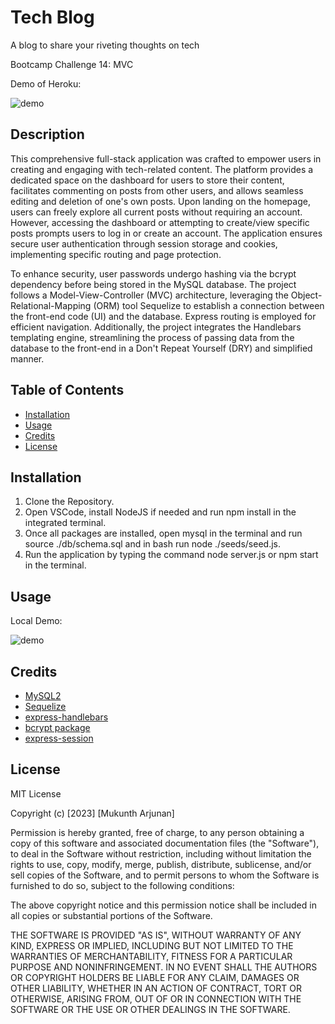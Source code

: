 # Tech Blog
A blog to share your riveting thoughts on tech

Bootcamp Challenge 14: MVC

Demo of Heroku:

![demo](/herokudemo.gif)

## Description

This comprehensive full-stack application was crafted to empower users in creating and engaging with tech-related content. The platform provides a dedicated space on the dashboard for users to store their content, facilitates commenting on posts from other users, and allows seamless editing and deletion of one's own posts. Upon landing on the homepage, users can freely explore all current posts without requiring an account. However, accessing the dashboard or attempting to create/view specific posts prompts users to log in or create an account. The application ensures secure user authentication through session storage and cookies, implementing specific routing and page protection.

To enhance security, user passwords undergo hashing via the bcrypt dependency before being stored in the MySQL database. The project follows a Model-View-Controller (MVC) architecture, leveraging the Object-Relational-Mapping (ORM) tool Sequelize to establish a connection between the front-end code (UI) and the database. Express routing is employed for efficient navigation. Additionally, the project integrates the Handlebars templating engine, streamlining the process of passing data from the database to the front-end in a Don't Repeat Yourself (DRY) and simplified manner.

## Table of Contents 

- [Installation](#installation)
- [Usage](#usage)
- [Credits](#credits)
- [License](#license)

## Installation

1. Clone the Repository. 
2. Open VSCode, install NodeJS if needed and run npm install in the integrated terminal.
3. Once all packages are installed, open mysql in the terminal and run source ./db/schema.sql and in bash run node ./seeds/seed.js.
3. Run the application by typing the command node server.js or npm start in the terminal.

## Usage  

Local Demo:

![demo](/demo.gif)

## Credits

- [MySQL2](https://www.npmjs.com/package/mysql2)
- [Sequelize](https://www.npmjs.com/package/sequelize) 
- [express-handlebars](https://www.npmjs.com/package/express-handlebars)
- [bcrypt package](https://www.npmjs.com/package/bcrypt)
- [express-session](https://www.npmjs.com/package/express-session)


## License 
MIT License

Copyright (c) [2023] [Mukunth Arjunan]

Permission is hereby granted, free of charge, to any person obtaining a copy of this software and associated documentation files (the "Software"), to deal in the Software without restriction, including without limitation the rights to use, copy, modify, merge, publish, distribute, sublicense, and/or sell copies of the Software, and to permit persons to whom the Software is furnished to do so, subject to the following conditions:

The above copyright notice and this permission notice shall be included in all copies or substantial portions of the Software.

THE SOFTWARE IS PROVIDED "AS IS", WITHOUT WARRANTY OF ANY KIND, EXPRESS OR IMPLIED, INCLUDING BUT NOT LIMITED TO THE WARRANTIES OF MERCHANTABILITY, FITNESS FOR A PARTICULAR PURPOSE AND NONINFRINGEMENT. IN NO EVENT SHALL THE AUTHORS OR COPYRIGHT HOLDERS BE LIABLE FOR ANY CLAIM, DAMAGES OR OTHER LIABILITY, WHETHER IN AN ACTION OF CONTRACT, TORT OR OTHERWISE, ARISING FROM, OUT OF OR IN CONNECTION WITH THE SOFTWARE OR THE USE OR OTHER DEALINGS IN THE SOFTWARE.